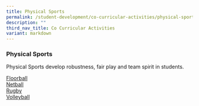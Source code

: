 ```yaml
---
title: Physical Sports
permalink: /student-development/co-curricular-activities/physical-sports/
description: ""
third_nav_title: Co Curricular Activities
variant: markdown
---
```

### Physical Sports
Physical Sports develop robustness, fair play and team spirit in students.

<a target="_blank" href="https://sites.google.com/moe.edu.sg/vps-ccas/physical-sports/floorball">Floorball</a><br>
<a target="_blank" href="https://sites.google.com/moe.edu.sg/vps-ccas/physical-sports/netball-girls">Netball</a><br>
<a target="_blank" href="https://sites.google.com/moe.edu.sg/vps-ccas/physical-sports/rugby-boys">Rugby</a><br>
<a target="_blank" href="https://sites.google.com/moe.edu.sg/vps-ccas/physical-sports/volleyball">Volleyball</a>